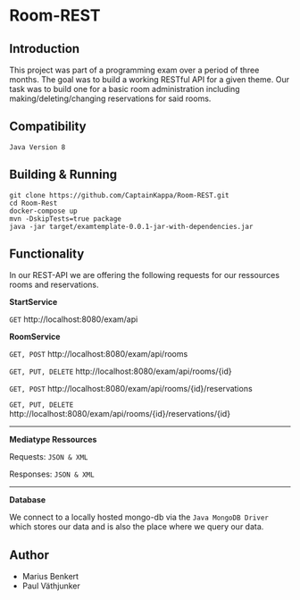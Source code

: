 # Room-REST

## Introduction
This project was part of a programming exam over a period of three months. The goal was to build a working RESTful API for a given theme. Our task was to build one for a basic room
administration including making/deleting/changing reservations for said rooms.

## Compatibility
``` 
Java Version 8 
```

## Building & Running
```
git clone https://github.com/CaptainKappa/Room-REST.git
cd Room-Rest
docker-compose up
mvn -DskipTests=true package
java -jar target/examtemplate-0.0.1-jar-with-dependencies.jar
```

## Functionality
In our REST-API we are offering the following requests for our ressources rooms and reservations.

__StartService__

`GET` http://localhost:8080/exam/api


__RoomService__

`GET, POST` http://localhost:8080/exam/api/rooms

`GET, PUT, DELETE` http://localhost:8080/exam/api/rooms/{id}

`GET, POST` http://localhost:8080/exam/api/rooms/{id}/reservations

`GET, PUT, DELETE` http://localhost:8080/exam/api/rooms/{id}/reservations/{id}

***
__Mediatype Ressources__

Requests: `JSON & XML`

Responses: `JSON & XML`

***
__Database__

We connect to a locally hosted mongo-db via the `Java MongoDB Driver` which stores our data and is also the place where we query our data.


## Author 
- Marius Benkert 
- Paul Väthjunker
